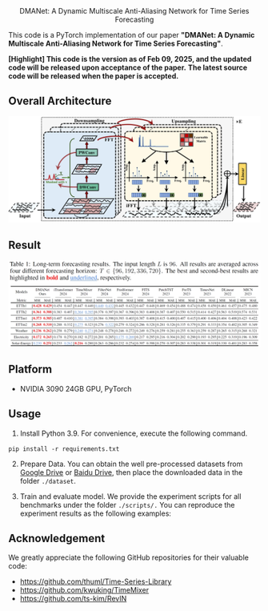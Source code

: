 <div style="text-align: center;">
    DMANet: A Dynamic Multiscale Anti-Aliasing Network for Time Series Forecasting
</div>

This code is a PyTorch implementation of our paper **"DMANet: A Dynamic Multiscale Anti-Aliasing Network for Time Series Forecasting"**.

**[Highlight] This code is the version as of Feb 09, 2025, and the updated code will be released upon acceptance of the paper.** **The latest source code will be released when the paper is accepted.**

## Overall Architecture

![image-20250220204635216](./tutorial/Architecture.png)

## Result

![image-20250220204635216](./tutorial/result2.png)

## Platform

- NVIDIA 3090 24GB GPU, PyTorch

## Usage

1. Install Python 3.9. For convenience, execute the following command.

````
pip install -r requirements.txt
````

2. Prepare Data. You can obtain the well pre-processed datasets from [Google Drive](https://drive.google.com/drive/folders/13Cg1KYOlzM5C7K8gK8NfC-F3EYxkM3D2) or [Baidu Drive](https://pan.baidu.com/s/1r3KhGd0Q9PJIUZdfEYoymg?pwd=i9iy), then place the downloaded data in the folder ````./dataset````.

3. Train and evaluate model. We provide the experiment scripts for all benchmarks under the folder ````./scripts/.```` You can reproduce the experiment results as the following examples:


## Acknowledgement

We greatly appreciate the following GitHub repositories for their valuable code:

- https://github.com/thuml/Time-Series-Library
- https://github.com/kwuking/TimeMixer
- https://github.com/ts-kim/RevIN
